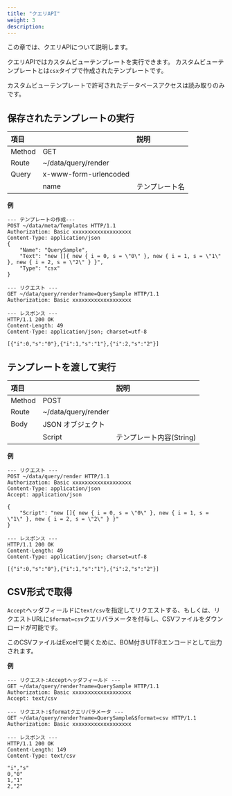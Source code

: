 ```yaml
---
title: "クエリAPI"
weight: 3
description: 
---
```


この章では、クエリAPIについて説明します。

クエリAPIではカスタムビューテンプレートを実行できます。
カスタムビューテンプレートとは`csx`タイプで作成されたテンプレートです。

カスタムビューテンプレートで許可されたデータベースアクセスは読み取りのみです。

## 保存されたテンプレートの実行

|  項目  |                       |      説明      |
| :----- | :-------------------- | :------------- |
| Method | GET                   |                |
| Route  | ~/data/query/render   |                |
| Query  | x-www-form-urlencoded |                |
|        | name                  | テンプレート名 |

**例**  
```
--- テンプレートの作成---
POST ~/data/meta/Templates HTTP/1.1
Authorization: Basic xxxxxxxxxxxxxxxxxxx
Content-Type: application/json
{
    "Name": "QuerySample",
    "Text": "new []{ new { i = 0, s = \"0\" }, new { i = 1, s = \"1\" }, new { i = 2, s = \"2\" } }",
    "Type": "csx"
}

--- リクエスト ---
GET ~/data/query/render?name=QuerySample HTTP/1.1
Authorization: Basic xxxxxxxxxxxxxxxxxxx

--- レスポンス ---
HTTP/1.1 200 OK
Content-Length: 49
Content-Type: application/json; charset=utf-8

[{"i":0,"s":"0"},{"i":1,"s":"1"},{"i":2,"s":"2"}]
```

## テンプレートを渡して実行

|  項目  |                     |           説明           |
| :----- | :------------------ | :----------------------- |
| Method | POST                |                          |
| Route  | ~/data/query/render |                          |
| Body   | JSON オブジェクト   |                          |
|        | Script              | テンプレート内容(String) |

**例** 
```
--- リクエスト ---
POST ~/data/query/render HTTP/1.1
Authorization: Basic xxxxxxxxxxxxxxxxxxx
Content-Type: application/json
Accept: application/json

{
    "Script": "new []{ new { i = 0, s = \"0\" }, new { i = 1, s = \"1\" }, new { i = 2, s = \"2\" } }"
}

--- レスポンス ---
HTTP/1.1 200 OK
Content-Length: 49
Content-Type: application/json; charset=utf-8

[{"i":0,"s":"0"},{"i":1,"s":"1"},{"i":2,"s":"2"}]
```

## CSV形式で取得

`Accept`ヘッダフィールドに`text/csv`を指定してリクエストする、もしくは、リクエストURLに`$format=csv`クエリパラメータを付与し、CSVファイルをダウンロードが可能です。 

このCSVファイルはExcelで開くために、BOM付きUTF8エンコードとして出力されます。

**例** 
```
--- リクエスト:Acceptヘッダフィールド ---
GET ~/data/query/render?name=QuerySample HTTP/1.1
Authorization: Basic xxxxxxxxxxxxxxxxxxx
Accept: text/csv

--- リクエスト:$formatクエリパラメータ ---
GET ~/data/query/render?name=QuerySample&$format=csv HTTP/1.1
Authorization: Basic xxxxxxxxxxxxxxxxxxx

--- レスポンス ---
HTTP/1.1 200 OK
Content-Length: 149
Content-Type: text/csv

"i","s"
0,"0"
1,"1"
2,"2"

```